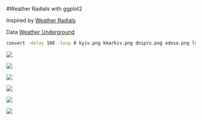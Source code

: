 #Weather Radials with ggplot2

Inspired by [Weather Radials](http://weather-radials.com/)

Data [Weather Underground](wunderground.com)


```sh
convert -delay 100 -loop 0 kyiv.png kharkiv.png dnipro.png odesa.png lviv.png weather-radials.gif
```

![](https://github.com/andriy-gazin/weather-radials/raw/master/weather-radials.gif)

![](https://github.com/andriy-gazin/weather-radials/raw/master/kyiv.png)

![](https://github.com/andriy-gazin/weather-radials/raw/master/kharkiv.png)

![](https://github.com/andriy-gazin/weather-radials/raw/master/lviv.png)

![](https://github.com/andriy-gazin/weather-radials/raw/master/odesa.png)

![](https://github.com/andriy-gazin/weather-radials/raw/master/dnipro.png)
